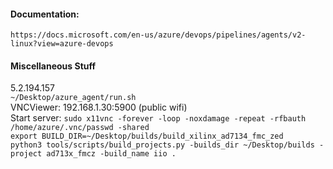 #### Documentation:
`https://docs.microsoft.com/en-us/azure/devops/pipelines/agents/v2-linux?view=azure-devops`  
#### Miscellaneous Stuff
5.2.194.157  
`~/Desktop/azure_agent/run.sh`  
VNCViewer: 192.168.1.30:5900 (public wifi)  
Start server: `sudo x11vnc -forever -loop -noxdamage -repeat -rfbauth /home/azure/.vnc/passwd -shared`  
`export BUILD_DIR=~/Desktop/builds/build_xilinx_ad7134_fmc_zed`  
`python3 tools/scripts/build_projects.py -builds_dir ~/Desktop/builds -project ad713x_fmcz -build_name iio .`  
